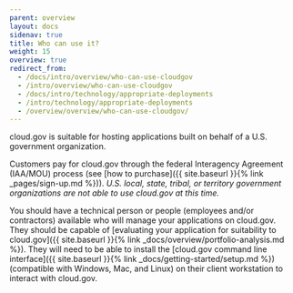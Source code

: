 ```yaml
---
parent: overview
layout: docs
sidenav: true
title: Who can use it?
weight: 15
overview: true
redirect_from:
  - /docs/intro/overview/who-can-use-cloudgov
  - /intro/overview/who-can-use-cloudgov
  - /docs/intro/technology/appropriate-deployments
  - /intro/technology/appropriate-deployments
  - /overview/overview/who-can-use-cloudgov/
---
```


cloud.gov is suitable for hosting applications built on behalf of a U.S. government organization.

Customers pay for cloud.gov through the federal Interagency Agreement (IAA/MOU) process (see [how to purchase]({{ site.baseurl }}{% link _pages/sign-up.md %})). *U.S. local, state, tribal, or territory government organizations are not able to use cloud.gov at this time.*
 
You should have a technical person or people (employees and/or contractors) available who will manage your applications on cloud.gov. They should be capable of [evaluating your application for suitability to cloud.gov]({{ site.baseurl }}{% link _docs/overview/portfolio-analysis.md %}). They will need to be able to install the [cloud.gov command line interface]({{ site.baseurl }}{% link _docs/getting-started/setup.md %}) (compatible with Windows, Mac, and Linux) on their client workstation to interact with cloud.gov.


